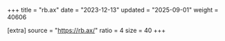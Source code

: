 +++
title = "rb.ax"
date = "2023-12-13"
updated = "2025-09-01"
weight = 40606

[extra]
source = "https://rb.ax/"
ratio = 4
size = 40
+++
